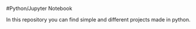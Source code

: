 #Python/Jupyter Notebook

In this repository you can find simple and different projects made in python. 
